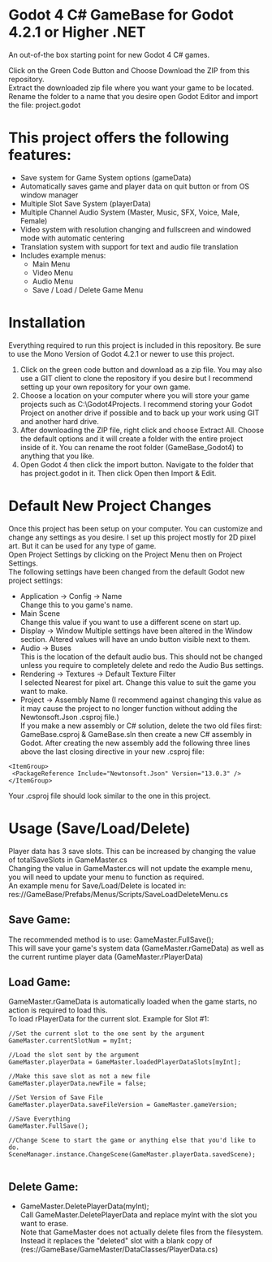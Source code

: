 # Godot 4 C# GameBase for Godot 4.2.1 or Higher .NET  
An out-of-the box starting point for new Godot 4 C# games.  
  
Click on the Green Code Button and Choose Download the ZIP from this repository.  
Extract the downloaded zip file where you want your game to be located.  
Rename the folder to a name that you desire open Godot Editor and import the file: project.godot  

# This project offers the following features:  
* Save system for Game System options (gameData)  
* Automatically saves game and player data on quit button or from OS window manager  
* Multiple Slot Save System (playerData)  
* Multiple Channel Audio System (Master, Music, SFX, Voice, Male, Female)  
* Video system with resolution changing and fullscreen and windowed mode with automatic centering  
* Translation system with support for text and audio file translation  
* Includes example menus:  
  * Main Menu  
  * Video Menu  
  * Audio Menu  
  * Save / Load / Delete Game Menu  

# Installation  
Everything required to run this project is included in this repository.  Be sure to use the Mono Version of Godot 4.2.1 or newer to use this project.  
1. Click on the green code button and download as a zip file. You may also use a GIT client to clone the repository if you desire but I recommend setting up your own repository for your own game.  
2. Choose a location on your computer where you will store your game projects such as C:\Godot4Projects. I recommend storing your Godot Project on another drive if possible and to back up your work using GIT and another hard drive.  
3. After downloading the ZIP file, right click and choose Extract All. Choose the default options and it will create a folder with the entire project inside of it.  You can rename the root folder (GameBase_Godot4) to anything that you like.  
4. Open Godot 4 then click the import button. Navigate to the folder that has project.godot in it. Then click Open then Import & Edit.  

# Default New Project Changes  
Once this project has been setup on your computer. You can customize and change any settings as you desire. I set up this project mostly for 2D pixel art. But it can be used for any type of game.  
Open Project Settings by clicking on the Project Menu then on Project Settings.  
The following settings have been changed from the default Godot new project settings:  
* Application -> Config -> Name  
Change this to you game's name.  
* Main Scene  
Change this value if you want to use a different scene on start up.  
* Display -> Window
Multiple settings have been altered in the Window section. Altered values will have an undo button visible next to them.  
* Audio -> Buses  
This is the location of the default audio bus. This should not be changed unless you require to completely delete and redo the Audio Bus settings.  
* Rendering -> Textures -> Default Texture Filter  
I selected Nearest for pixel art. Change this value to suit the game you want to make.  
* Project -> Assembly Name  (I recommend against changing this value as it may cause the project to no longer function without adding the Newtonsoft.Json .csproj file.)  
If you make a new assembly or C# solution, delete the two old files first: GameBase.csproj & GameBase.sln then create a new C# assembly in Godot. After creating the new assembly add the following three lines above the last closing directive in your new .csproj file: </Project>  
```  
<ItemGroup>  
 <PackageReference Include="Newtonsoft.Json" Version="13.0.3" />  
</ItemGroup>  
```  
Your .csproj file should look similar to the one in this project.  

# Usage (Save/Load/Delete)  

Player data has 3 save slots. This can be increased by changing the value of totalSaveSlots in GameMaster.cs  
Changing the value in GameMaster.cs will not update the example menu, you will need to update your menu to function as required.  
An example menu for Save/Load/Delete is located in: res://GameBase/Prefabs/Menus/Scripts/SaveLoadDeleteMenu.cs  

## Save Game:  
The recommended method is to use: GameMaster.FullSave();  
This will save your game's system data (GameMaster.rGameData) as well as the current runtime player data (GameMaster.rPlayerData)  

## Load Game:  
GameMaster.rGameData is automatically loaded when the game starts, no action is required to load this.  
To load rPlayerData for the current slot.  Example for Slot #1:  

```  
//Set the current slot to the one sent by the argument  
GameMaster.currentSlotNum = myInt;  
  
//Load the slot sent by the argument  
GameMaster.playerData = GameMaster.loadedPlayerDataSlots[myInt];  
  
//Make this save slot as not a new file  
GameMaster.playerData.newFile = false;  
  
//Set Version of Save File  
GameMaster.playerData.saveFileVersion = GameMaster.gameVersion;  
  
//Save Everything  
GameMaster.FullSave();  
  
//Change Scene to start the game or anything else that you'd like to do.  
SceneManager.instance.ChangeScene(GameMaster.playerData.savedScene);  
  
```  

## Delete Game:  
* GameMaster.DeletePlayerData(myInt);  
Call GameMaster.DeletePlayerData and replace myInt with the slot you want to erase.  
Note that GameMaster does not actually delete files from the filesystem. Instead it replaces the "deleted" slot with a blank copy of (res://GameBase/GameMaster/DataClasses/PlayerData.cs)  
